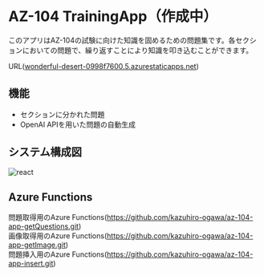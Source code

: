 # AZ-104 TrainingApp（作成中）

このアプリはAZ-104の試験に向けた知識を固めるための問題集です。各セクションにおいての問題で、繰り返すことにより知識を叩き込むことができます。

URL([wonderful-desert-0998f7600.5.azurestaticapps.net](https://wonderful-desert-0998f7600.5.azurestaticapps.net/))  

## 機能
- セクションに分かれた問題
- OpenAI APIを用いた問題の自動生成

## システム構成図
![react](https://github.com/kazuhiro-ogawa/az-104-react-app/assets/105719508/533186a1-230a-43c0-bbb8-4e3c834cb776)


## Azure Functions
問題取得用のAzure Functions(https://github.com/kazuhiro-ogawa/az-104-app-getQuestions.git)  
画像取得用のAzure Functions(https://github.com/kazuhiro-ogawa/az-104-app-getImage.git)  
問題挿入用のAzure Functions(https://github.com/kazuhiro-ogawa/az-104-app-insert.git)  
